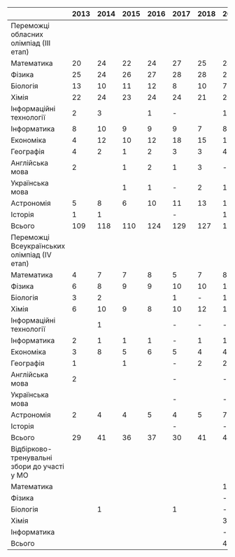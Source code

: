 |            | 2013 | 2014 | 2015 | 2016 | 2017 | 2018 | 2019 | 2020 |
|  ---       | ---  | ---  | ---  | ---  | ---  | ---  | ---  | ---  |
| Переможці обласних олімпіад  (ІІІ етап) | | | | | | | | |
| Математика | 20 | 24 | 22 | 24 | 27 | 25 | 24 | 26 |
| Фізика | 25 | 24 | 26 | 27 | 28 | 28 | 27 | 28 |
| Біологія | 13 | 10 | 11 | 12 | 8 | 10 | 7 | 8 |
| Хімія | 22 | 24 | 23 | 24 | 24 | 21 | 20 | 22 |
| Інформаційні технології | 2 | 3 |   | 1 | - |   | 1 | 7 |
| Інформатика | 8 | 10 | 9 | 9 | 9 | 7 | 8 | 8 |
| Економіка | 4 | 12 | 10 | 12 | 18 | 15 | 11 | 13 |
| Географія | 4 | 2 | 1 | 2 | 3 | 3 | 4 | 2 |
| Англійська мова | 2 |   | 1 | 2 | 1 | 3 | - | - |
| Українська мова |   |   | 1 | 1 | - | 2 | 1 | 1 |
| Астрономія | 5 | 8 | 6 | 10 | 11 | 13 | 16 | 10 |
| Історія | 1 | 1 |   |   | - |   | 1 | 1 |
| Всього | 109 | 118 | 110 | 124 | 129 | 127 | 130 | 126 |
| Переможці Всеукраїнських олімпіад (ІV етап) | | | | | | | | |
| Математика | 4 | 7 | 7 | 8 | 5 | 7 | 8 |   |
| Фізика | 6 | 8 | 9 | 9 | 10 | 10 | 10 |   |
| Біологія | 3 | 2 |   |   | 1 | - | 1 |   |
| Хімія | 6 | 10 | 9 | 8 | 10 | 12 | 11 |   |
| Інформаційні технології |   | 1 |   |   | - | - | - |   |
| Інформатика | 2 | 1 | 1 | 1 | - | 1 | 1 |   |
| Економіка | 3 | 8 | 5 | 6 | 5 | 4 | 4 |   |
| Географія | 1 |   | 1 |   | - | 2 | 2 |   |
| Англійська мова | 2 |   |   |   | - |   | - |   |
| Українська мова |   |   |   |   | - |   | - |   |
| Астрономія | 2 | 4 | 4 | 5 | 4 | 5 | 7 |   |
| Історія |   |   |   |   | - |   | - |   |
| Всього | 29 | 41 | 36 | 37 | 30 | 41 | 44 |   |
| Відбірково-тренувальні збори до участі у МО | | | | | | | | |
| Математика |   |   |   |   |   |   | 1 |   |
| Фізика |   |   |   |   |   |   | - |   |
| Біологія |   | 1 |   |   | 1 |   | - |   |
| Хімія |   |   |   |   |   |   | 3 |   |
| Інформатика |   |   |   |   |   |   | - |   |
| Всього |   |   |   |   |   |   | 4 |  |
